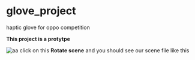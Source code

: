 # glove_project
haptic glove for oppo competition

**This project is a protytpe**

![aa](https://user-images.githubusercontent.com/45889437/79246355-cbaf6b80-7eab-11ea-9f29-9f89c1eda6d7.JPG)
click on this **Rotate scene** and you should see our scene file like this
